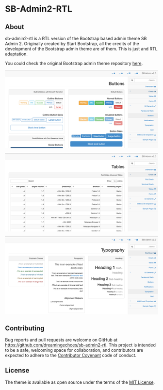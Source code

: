 # SB-Admin2-RTL

## About

sb-admin2-rtl is a RTL version of the Bootstrap based admin theme SB Admin 2. Originally created by Start Bootstrap, all the credits of the development of the Bootstrap admin theme are of them. This is just and RTL adaptation.

You could check the original Bootstrap admin theme repository [here](https://github.com/IronSummitMedia/startbootstrap-sb-admin-2).

![Buttons](image-samples/buttons.png)

![Tables](image-samples/tables.png)

![Typography](image-samples/typography.png)

## Contributing

Bug reports and pull requests are welcome on GitHub at https://github.com/dreamingechoes/sb-admin2-rtl. This project is intended to be a safe, welcoming space for collaboration, and contributors are expected to adhere to the [Contributor Covenant](contributor-covenant.org) code of conduct.

## License

The theme is available as open source under the terms of the [MIT License](http://opensource.org/licenses/MIT).
